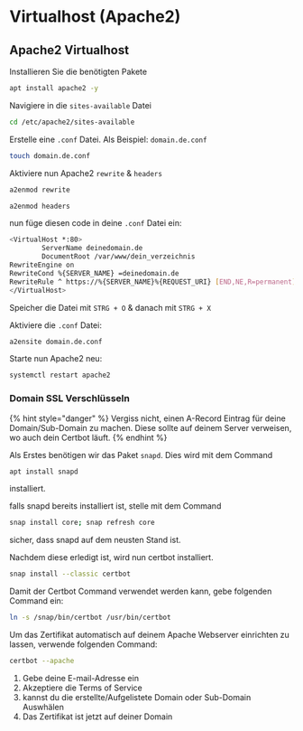 # Virtualhost (Apache2)

## Apache2 Virtualhost

Installieren Sie die benötigten Pakete

```bash
apt install apache2 -y
```

Navigiere in die `sites-available` Datei

```bash
cd /etc/apache2/sites-available
```

Erstelle eine `.conf` Datei. Als Beispiel: `domain.de.conf`

```bash
touch domain.de.conf
```

Aktiviere nun Apache2 `rewrite` & `headers`

```bash
a2enmod rewrite
```

```bash
a2enmod headers
```

nun füge diesen code in deine `.conf` Datei ein:

```bash
<VirtualHost *:80>
        ServerName deinedomain.de
        DocumentRoot /var/www/dein_verzeichnis
RewriteEngine on
RewriteCond %{SERVER_NAME} =deinedomain.de
RewriteRule ^ https://%{SERVER_NAME}%{REQUEST_URI} [END,NE,R=permanent]
</VirtualHost>
```

Speicher die Datei mit `STRG + O` & danach mit `STRG + X`

Aktiviere die `.conf` Datei:

```bash
a2ensite domain.de.conf
```

Starte nun Apache2 neu:

```bash
systemctl restart apache2
```

### Domain SSL Verschlüsseln

{% hint style="danger" %}
Vergiss nicht, einen A-Record Eintrag für deine Domain/Sub-Domain zu machen. Diese sollte auf deinem Server verweisen, wo auch dein Certbot läuft.
{% endhint %}

Als Erstes benötigen wir das Paket `snapd`. Dies wird mit dem Command

```bash
apt install snapd
```

installiert.

falls snapd bereits installiert ist, stelle mit dem Command

```bash
snap install core; snap refresh core
```

sicher, dass snapd auf dem neusten Stand ist.

Nachdem diese erledigt ist, wird nun certbot installiert.

```bash
snap install --classic certbot
```

Damit der Certbot Command verwendet werden kann, gebe folgenden Command ein:

```bash
ln -s /snap/bin/certbot /usr/bin/certbot
```

Um das Zertifikat automatisch auf deinem Apache Webserver einrichten zu lassen, verwende folgenden Command:

```bash
certbot --apache
```

1. Gebe deine E-mail-Adresse ein
2. Akzeptiere die Terms of Service
3. kannst du die erstellte/Aufgelistete Domain oder Sub-Domain Auswhälen
4. Das Zertifikat ist jetzt auf deiner Domain

